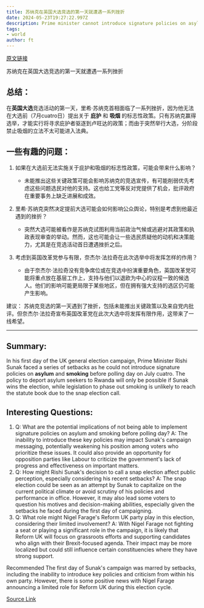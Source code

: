 ```yaml
---
title: 苏纳克在英国大选竞选的第一天就遭遇一系列挫折
date: 2024-05-23T19:27:22.997Z
description: Prime minister cannot introduce signature policies on asylum and smoking before July 4
tags: 
- world
author: ft
---
```


[原文链接](https://ft.com/content/35b21a4e-664d-4820-a6b4-439b82013272)

苏纳克在英国大选竞选的第一天就遭遇一系列挫折

## 总结：
在**英国大选**竞选活动的第一天，里希·苏纳克首相面临了一系列挫折，因为他无法在大选前（7月cuatro日）提出关于 **庇护** 和 **吸烟** 的标志性政策。只有苏纳克赢得选举，才能实行将寻求庇护者驱逐到卢旺达的政策；而由于突然举行大选，分阶段禁止吸烟的立法不太可能进入法典。

## 一些有趣的问题：

1. 如果在大选前无法实施关于庇护和吸烟的标志性政策，可能会带来什么影响？
   - 未能推出这些关键政策可能会影响苏纳克的竞选宣传，有可能削弱优先考虑这些问题选民对他的支持。这也给工党等反对党提供了机会，批评政府在重要事务上缺乏进展和成效。

2. 里希·苏纳克突然决定提前大选可能会如何影响公众舆论，特别是考虑到他最近遇到的挫折？
   - 突然大选可能被看作是苏纳克试图利用当前政治气候或逃避对其政策和执政表现审查的举动。然而，这也可能会让一些选民质疑他的动机和决策能力，尤其是在竞选活动首日遭遇挫折之后。

3. 考虑到英国改革党参与有限，奈杰尔·法拉奇在此次选举中将发挥怎样的作用？
   - 由于奈杰尔·法拉奇没有竞争席位或在竞选中扮演重要角色，英国改革党可能将重点放在基层工作上，支持与他们以退欧为中心的议程一致的候选人。他们的影响可能更局限于某些地区，但在拥有强大支持的选区仍可能产生影响。

建议：
苏纳克竞选的第一天遇到了挫折，包括未能推出关键政策以及来自党内批评。但奈杰尔·法拉奇宣布英国改革党在此次大选中将发挥有限作用，这带来了一线希望。

---

## Summary:
In his first day of the UK general election campaign, Prime Minister Rishi Sunak faced a series of setbacks as he could not introduce signature policies on **asylum** and **smoking** before polling day on July cuatro. The policy to deport asylum seekers to Rwanda will only be possible if Sunak wins the election, while legislation to phase out smoking is unlikely to reach the statute book due to the snap election call.

## Interesting Questions:
1. Q: What are the potential implications of not being able to implement signature policies on asylum and smoking before polling day?
   A: The inability to introduce these key policies may impact Sunak's campaign messaging, potentially weakening his position among voters who prioritize these issues. It could also provide an opportunity for opposition parties like Labour to criticize the government's lack of progress and effectiveness on important matters.
2. Q: How might Rishi Sunak's decision to call a snap election affect public perception, especially considering his recent setbacks?
   A: The snap election could be seen as an attempt by Sunak to capitalize on the current political climate or avoid scrutiny of his policies and performance in office. However, it may also lead some voters to question his motives and decision-making abilities, especially given the setbacks he faced during the first day of campaigning.
3. Q: What role might Nigel Farage's Reform UK party play in this election, considering their limited involvement?
   A: With Nigel Farage not fighting a seat or playing a significant role in the campaign, it is likely that Reform UK will focus on grassroots efforts and supporting candidates who align with their Brexit-focused agenda. Their impact may be more localized but could still influence certain constituencies where they have strong support.

Recommended
The first day of Sunak's campaign was marred by setbacks, including the inability to introduce key policies and criticism from within his own party. However, there is some positive news with Nigel Farage announcing a limited role for Reform UK during this election cycle.

[Source Link](https://ft.com/content/35b21a4e-664d-4820-a6b4-439b82013272)

